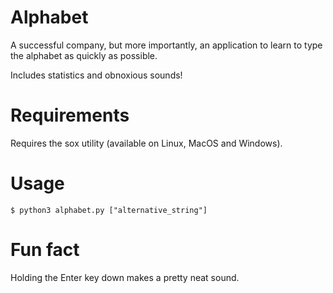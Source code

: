 # Alphabet

A successful company, but more importantly, an application to learn to type the alphabet as quickly as possible.

Includes statistics and obnoxious sounds!

# Requirements

Requires the sox utility (available on Linux, MacOS and Windows).

# Usage

`$ python3 alphabet.py ["alternative_string"]`

# Fun fact

Holding the Enter key down makes a pretty neat sound.

